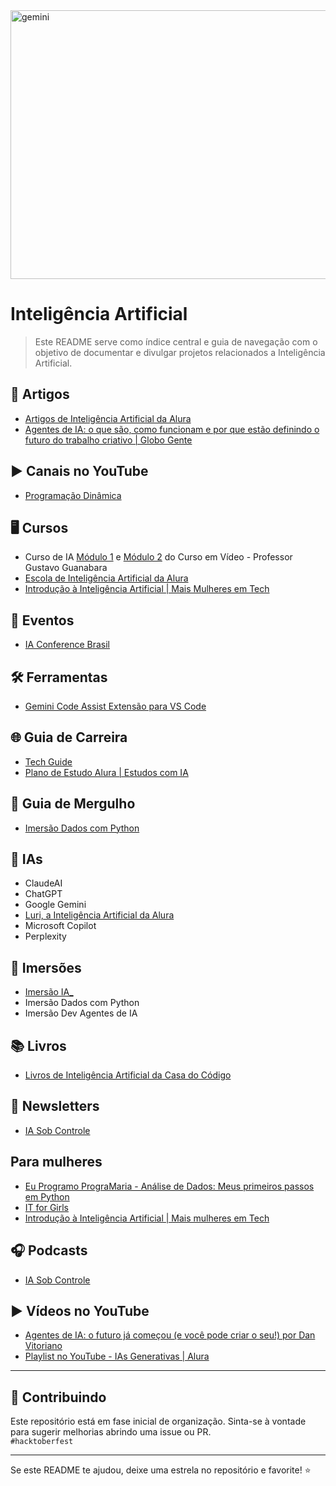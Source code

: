 <img width="800" height="430" alt="gemini" src="https://github.com/user-attachments/assets/6e24d782-2b8c-4a66-9c83-67036db1372a" />

# Inteligência Artificial

> Este README serve como índice central e guia de navegação com o objetivo de documentar e divulgar projetos relacionados a Inteligência Artificial.

## 📝 Artigos 

- [Artigos de Inteligência Artificial da Alura](https://www.alura.com.br/artigos/inteligencia-artificial)
- [Agentes de IA: o que são, como funcionam e por que estão definindo o futuro do trabalho criativo | Globo Gente](https://gente.globo.com/agentes-de-ia-o-que-sao-e-como-funcionam/)


## ▶️ Canais no YouTube

- [Programação Dinâmica](https://www.youtube.com/@pgdinamica)


## 🖥️ Cursos

- Curso de IA [Módulo 1](https://www.cursoemvideo.com/curso/curso-gratis-de-inteligencia-artificial/) e [Módulo 2](https://www.cursoemvideo.com/curso/curso-gratis-de-inteligencia-artificial-modulo-02/) do Curso em Vídeo - Professor Gustavo Guanabara
- [Escola de Inteligência Artificial da Alura](https://www.alura.com.br/escola-inteligencia-artificial)
- [Introdução à Inteligência Artificial | Mais Mulheres em Tech](https://www.maismulheres.tech/courses/introducao-inteligencia-artificial)


## 📆 Eventos

- [IA Conference Brasil](https://www.iaconferencebrasil.com.br/)


## 🛠️ Ferramentas

- [Gemini Code Assist Extensão para VS Code](https://marketplace.visualstudio.com/items?itemName=Google.geminicodeassist)


## 🌐 Guia de Carreira

- [Tech Guide](https://techguide.sh/pt-BR/path/inteligencia-artificial/)
- [Plano de Estudo Alura | Estudos com IA](https://cursos.alura.com.br/estudos-com-ia-anamariasilva-1750857292515-p954220)
  

## :bookmark_tabs: Guia de Mergulho

- [Imersão Dados com Python](https://grupoalura.notion.site/Imers-o-Dados-com-Python-Guia-de-Mergulho-226379bdd09b808ca2e3d4d95a56b1ce)


## :robot: IAs

- ClaudeAI
- ChatGPT
- Google Gemini
- [Luri, a Inteligência Artificial da Alura](https://www.alura.com.br/luri-inteligencia-artificial)
- Microsoft Copilot
- Perplexity

## 🤿 Imersões

- [Imersão IA_](https://www.alura.com.br/imersao-ia-google-gemini-iii)
- Imersão Dados com Python
- Imersão Dev Agentes de IA

## 📚 Livros

- [Livros de Inteligência Artificial da Casa do Código](https://www.casadocodigo.com.br/collections/inteligencia-artificial)


## 📨 Newsletters

- [IA Sob Controle](https://conteudo.alura.com.br/newsletter-fora-de-controle)


## Para mulheres

- [Eu Programo PrograMaria - Análise de Dados: Meus primeiros passos em Python](https://www.programaria.org/cursos-programaria/analise-dados-primeiros-passos-python/)
- [IT for Girls](https://www.maismulheres.tech/courses/it-for-girls-2025)
- [Introdução à Inteligência Artificial | Mais mulheres em Tech](https://www.maismulheres.tech/courses/introducao-inteligencia-artificial)


## 🎧 Podcasts

- [IA Sob Controle](https://www.hipsters.network/podcasts/iasobcontrole)


## ▶️ Vídeos no YouTube

- [Agentes de IA: o futuro já começou (e você pode criar o seu!) por Dan Vitoriano](https://www.youtube.com/watch?v=yR2ZjfZTng4)
- [Playlist no YouTube - IAs Generativas | Alura](https://youtube.com/playlist?list=PLh2Y_pKOa4Ud316ih975nbh3YbF5R4uZP&si=Bue0FUztIL4mynzm)

---

## 🤝 Contribuindo

Este repositório está em fase inicial de organização. Sinta-se à vontade para sugerir melhorias abrindo uma issue ou PR. <br>
`#hacktoberfest`

---

Se este README te ajudou, deixe uma estrela no repositório e favorite! ⭐
